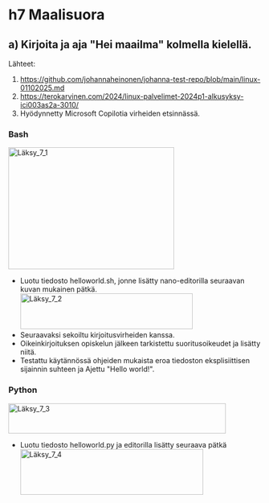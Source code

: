 # h7 Maalisuora

## a) Kirjoita ja aja "Hei maailma" kolmella kielellä.

Lähteet:
1. https://github.com/johannaheinonen/johanna-test-repo/blob/main/linux-01102025.md
2. https://terokarvinen.com/2024/linux-palvelimet-2024p1-alkusyksy-ici003as2a-3010/
3. Hyödynnetty Microsoft Copilotia virheiden etsinnässä.

### Bash

<img width="330" height="243" alt="Läksy_7_1" src="https://github.com/user-attachments/assets/10a9e827-4fd2-4e35-8fb8-1c0abc486758" />

- Luotu tiedosto helloworld.sh, jonne lisätty nano-editorilla seuraavan kuvan mukainen pätkä. <img width="343" height="71" alt="Läksy_7_2" src="https://github.com/user-attachments/assets/d0934102-dd9a-408b-a281-bb33537e614c" />
- Seuraavaksi sekoiltu kirjoitusvirheiden kanssa.
- Oikeinkirjoituksen opiskelun jälkeen tarkistettu suoritusoikeudet ja lisätty niitä.
- Testattu käytännössä ohjeiden mukaista eroa tiedoston eksplisiittisen sijainnin suhteen ja Ajettu "Hello world!".

### Python

<img width="433" height="60" alt="Läksy_7_3" src="https://github.com/user-attachments/assets/8d534b77-e301-45ec-b7db-08326e1fff69" />

- Luotu tiedosto helloworld.py ja editorilla lisätty seuraava pätkä
  <img width="364" height="91" alt="Läksy_7_4" src="https://github.com/user-attachments/assets/cb2fed46-7eb3-49ab-8ace-b583fe269283" />





